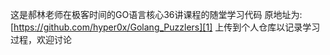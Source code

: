 这是郝林老师在极客时间的GO语言核心36讲课程的随堂学习代码
原地址为: [https://github.com/hyper0x/Golang_Puzzlers][1]
上传到个人仓库以记录学习过程，欢迎讨论

[1]: https://github.com/hyper0x/Golang_Puzzlers